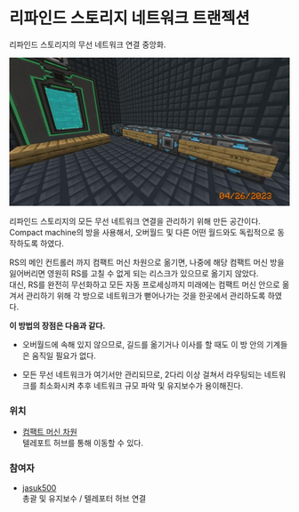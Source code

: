 # 리파인드 스토리지 네트워크 트랜젝션

리파인드 스토리지의 무선 네트워크 연결 중앙화.

![asdf](../../asset/systems/rs_network_tranjection/main.jpg)

리파인드 스토리지의 모든 무선 네트워크 연결을 관리하기 위해 만든 공간이다.  
Compact machine의 방을 사용해서, 오버월드 및 다른 어떤 월드와도 독립적으로 동작하도록 하였다.

RS의 메인 컨트롤러 까지 컴팩트 머신 차원으로 옮기면, 나중에 해당 컴팩트 머신 방을 잃어버리면 영원히 RS를 고칠 수 없게 되는 리스크가 있으므로 옮기지 않았다.  
대신, RS를 완전히 무선화하고 모든 자동 프로세싱까지 미래에는 컴팩트 머신 안으로 옮겨서 관리하기 위해 각 방으로 네트워크가 뻗어나가는 것을 한곳에서 관리하도록 하였다.


**이 방법의 장점은 다음과 같다.**

- 오버월드에 속해 있지 않으므로, 길드를 옮기거나 이사를 할 때도 이 방 안의 기계들은 움직일 필요가 없다.

- 모든 무선 네트워크가 여기서만 관리되므로, 2다리 이상 걸쳐서 라우팅되는 네트워크를 최소화시켜 추후 네트워크 규모 파악 및 유지보수가 용이해진다.


### 위치
<!-- tag_source_open:link_list:building_spot -->
- [컴팩트 머신 차원](../buildings/compact_machine_dimension.md)  
텔레포트 허브를 통해 이동할 수 있다.
<!-- tag_close -->

### 참여자
<!-- tag_source_open:link_list:member_contribute -->
- [jasuk500](../members/jasuk500.md)  
총괄 및 유지보수 / 텔레포터 허브 연결
<!-- tag_close-->